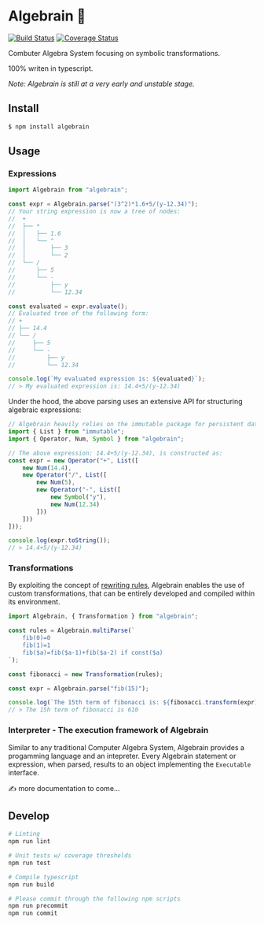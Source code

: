 <h1>Algebrain 🧠</h1>

[![Build Status](https://travis-ci.com/dedoussis/algebrain.svg?branch=master)](https://travis-ci.com/dedoussis/algebrain)
[![Coverage Status](https://coveralls.io/repos/github/dedoussis/algebrain/badge.svg?branch=master)](https://coveralls.io/github/dedoussis/algebrain?branch=master)

<p align="center">

Combuter Algebra System focusing on symbolic transformations.

100% writen in typescript.

<!-- Parser generated using [ANTLR4](https://www.antlr.org/). -->

*Note: Algebrain is still at a very early and unstable stage.*

</p>

## Install

```bash
$ npm install algebrain
```

## Usage

### Expressions
```javascript
import Algebrain from "algebrain";

const expr = Algebrain.parse("(3^2)*1.6+5/(y-12.34)");
// Your string expression is now a tree of nodes:
//  +
//  ├── *
//  │   ├── 1.6
//  │   └── ^
//  │       ├── 3
//  │       └── 2
//  └── /
//      ├── 5
//      └── -
//          ├── y
//          └── 12.34

const evaluated = expr.evaluate();
// Evaluated tree of the following form:
// +
// ├── 14.4
// └── /
//     ├── 5
//     └── -
//         ├── y
//         └── 12.34

console.log(`My evaluated expression is: ${evaluated}`);
// > My evaluated expression is: 14.4+5/(y-12.34)
```

Under the hood, the above parsing uses an extensive API for structuring algebraic expressions:
```javascript
// Algebrain heavily relies on the immutable package for persistent data structures
import { List } from "immutable";
import { Operator, Num, Symbol } from "algebrain";

// The above expression: 14.4+5/(y-12.34), is constructed as:
const expr = new Operator("+", List([
    new Num(14.4),
    new Operator("/", List([
        new Num(5),
        new Operator("-", List([
            new Symbol("y"),
            new Num(12.34)
        ]))
    ]))
]));

console.log(expr.toString());
// > 14.4+5/(y-12.34)
```

### Transformations

By exploiting the concept of [rewriting rules](https://en.wikipedia.org/wiki/Rewriting), Algebrain enables the use of custom transformations, that can be entirely developed and compiled within its environment.

```javascript
import Algebrain, { Transformation } from "algebrain";

const rules = Algebrain.multiParse(`
    fib(0)=0
    fib(1)=1
    fib($a)=fib($a-1)+fib($a-2) if const($a)
`);

const fibonacci = new Transformation(rules);

const expr = Algebrain.parse("fib(15)");

console.log(`The 15th term of fibonacci is: ${fibonacci.transform(expr)}`);
// > The 15h term of fibonacci is 610
```

### Interpreter - The execution framework of Algebrain

Similar to any traditional Computer Algebra System, Algebrain provides a progamming language and an intepreter.
Every Algebrain statement or expression, when parsed, results to an object implementing the `Executable` interface.

✍️ more documentation to come...

## Develop


```bash
# Linting
npm run lint

# Unit tests w/ coverage thresholds
npm run test

# Compile typescript
npm run build

# Please commit through the following npm scripts
npm run precommit
npm run commit
```
